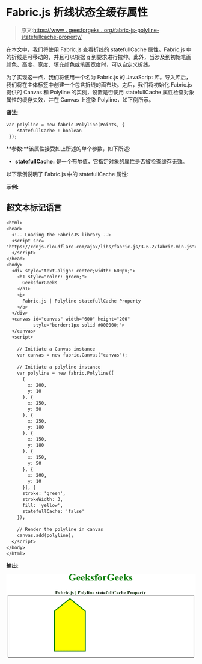 # Fabric.js 折线状态全缓存属性

> 原文:[https://www . geesforgeks . org/fabric-js-polyline-statefullcache-property/](https://www.geeksforgeeks.org/fabric-js-polyline-statefullcache-property/)

在本文中，我们将使用 Fabric.js 查看折线的 statefullCache 属性。Fabric.js 中的折线是可移动的，并且可以根据 g 到要求进行拉伸。此外，当涉及到初始笔画颜色、高度、宽度、填充颜色或笔画宽度时，可以自定义折线。

为了实现这一点，我们将使用一个名为 Fabric.js 的 JavaScript 库。导入库后，我们将在主体标签中创建一个包含折线的画布块。之后，我们将初始化 Fabric.js 提供的 Canvas 和 Polyline 的实例，设置是否使用 statefullCache 属性检查对象属性的缓存失效，并在 Canvas 上渲染 Polyline，如下例所示。

**语法:**

```
var polyline = new fabric.Polyline(Points, {  
    statefullCache : boolean
 });  
```

**参数:**该属性接受如上所述的单个参数，如下所述:

*   **statefullCache:** 是一个布尔值，它指定对象的属性是否被检查缓存无效。

以下示例说明了 Fabric.js 中的 statefullCache 属性:

**示例:**

## 超文本标记语言

```
<html>
<head>
  <!-- Loading the FabricJS library -->
  <script src=
"https://cdnjs.cloudflare.com/ajax/libs/fabric.js/3.6.2/fabric.min.js">
  </script>
</head>
<body>
  <div style="text-align: center;width: 600px;">
    <h1 style="color: green;">
      GeeksforGeeks
    </h1>
    <b>
      Fabric.js | Polyline statefullCache Property
    </b>
  </div>
  <canvas id="canvas" width="600" height="200" 
          style="border:1px solid #000000;">
  </canvas>
  <script>

    // Initiate a Canvas instance 
    var canvas = new fabric.Canvas("canvas");

    // Initiate a polyline instance 
    var polyline = new fabric.Polyline([
      {
        x: 200,
        y: 10
      }, {
        x: 250,
        y: 50
      }, {
        x: 250,
        y: 180
      }, {
        x: 150,
        y: 180
      }, {
        x: 150,
        y: 50
      }, {
        x: 200,
        y: 10
      }], {
      stroke: 'green',
      strokeWidth: 3,
      fill: 'yellow',
      statefullCache: 'false'
    });

    // Render the polyline in canvas 
    canvas.add(polyline); 
  </script>
</body>
</html>
```

**输出:**

![](img/3eb2edb29abbae1fe71ae1a47a001d10.png)